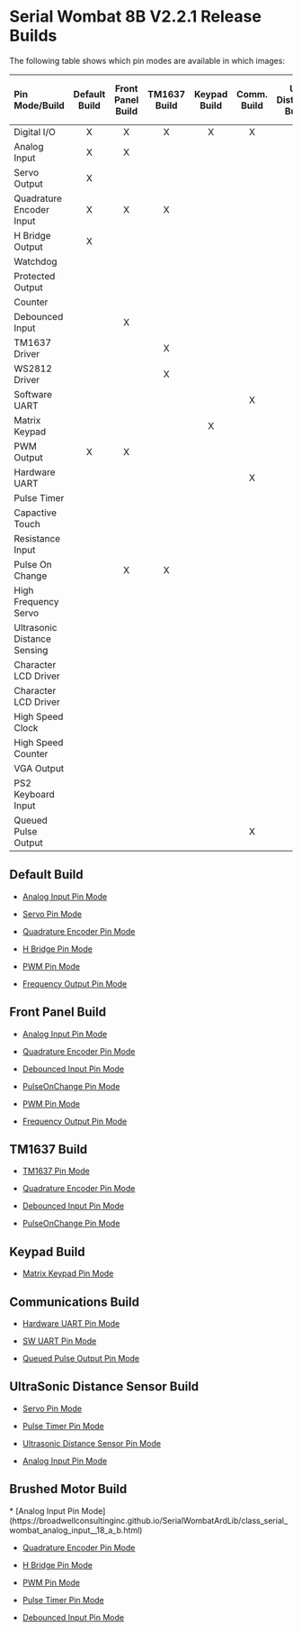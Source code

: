 <h1>Serial Wombat 8B V2.2.1 Release Builds</h1>

The following table shows which pin modes are available in which images:

|Pin Mode/Build|Default Build|Front Panel Build|TM1637 Build|Keypad Build|Comm. Build|US Distance Build|Brushed Motor Build|Available in Custom Builds|Available on SW18AB|
|:---|:---:|:---:|:---:|:---:|:---:|:---:|:---:|:---:|:---:|
|Digital I/O|X|X|X|X|X|X|X|X|X|
|Analog Input|X|X| | | |X|X|X|X|
|Servo Output|X| | | | |X| |X|X|
|Quadrature Encoder Input|X|X|X| | | |X|X|X|
|H Bridge Output|X| | | | | |X|X|X|
|Watchdog | | | | | | | |X|X|
|Protected Output | | | | | | | |X|X|
|Counter | | | | | | | |X|X|
|Debounced Input | |X| | | | |X|X|X|
|TM1637 Driver | | |X| | | | |X|X|
|WS2812 Driver | | |X| | | | | |X|
|Software UART | | | | |X| | |X|X|
|Matrix Keypad | | | |X| | | |X|X|
|PWM Output |X|X| | | |X|X|X|X|
|Hardware UART | | | | |X| | |X|X|
|Pulse Timer | | | | | |X|X|X|X|
|Capactive Touch | | | | | | | | |X|
|Resistance Input | | | | | | | | |X|
|Pulse On Change | |X|X| | | | |X|X|
|High Frequency Servo | | | | | | | | |X|
|Ultrasonic Distance Sensing | | | | | |X| |X|X|
|Character LCD Driver | | | | | | | |X|X|
|Character LCD Driver | | | | | | | |X|X|
|High Speed Clock | | | | | | | | |X|
|High Speed Counter | | | | | | | | |X|
|VGA Output | | | | | | | | |X|
|PS2 Keyboard Input | | | | | | | |X|X|
|Queued Pulse Output | | | | |X| | |X|X|



<h2>Default Build</h2>

* [Analog Input Pin Mode](https://broadwellconsultinginc.github.io/SerialWombatArdLib/class_serial_wombat_analog_input__18_a_b.html)

* [Servo Pin Mode](https://broadwellconsultinginc.github.io/SerialWombatArdLib/class_serial_wombat_servo__18_a_b.html)

* [Quadrature Encoder Pin Mode](https://broadwellconsultinginc.github.io/SerialWombatArdLib/class_serial_wombat_quad_enc__18_a_b.html)

* [H Bridge Pin Mode](https://broadwellconsultinginc.github.io/SerialWombatArdLib/class_serial_wombat_h_bridge__18_a_b.html)

* [PWM Pin Mode](https://broadwellconsultinginc.github.io/SerialWombatArdLib/class_serial_wombat_p_w_m__18_a_b.html)

* [Frequency Output Pin Mode](https://broadwellconsultinginc.github.io/SerialWombatArdLib/class_serial_wombat_frequency_output__18_a_b.html)

<h2>Front Panel Build</h2>

* [Analog Input Pin Mode](https://broadwellconsultinginc.github.io/SerialWombatArdLib/class_serial_wombat_analog_input__18_a_b.html)

* [Quadrature Encoder Pin Mode](https://broadwellconsultinginc.github.io/SerialWombatArdLib/class_serial_wombat_quad_enc__18_a_b.html)

* [Debounced Input Pin Mode](https://broadwellconsultinginc.github.io/SerialWombatArdLib/class_serial_wombat_debounced_input.html)

* [PulseOnChange Pin Mode](https://broadwellconsultinginc.github.io/SerialWombatArdLib/class_serial_wombat_pulse_on_change.html)

* [PWM Pin Mode](https://broadwellconsultinginc.github.io/SerialWombatArdLib/class_serial_wombat_p_w_m__18_a_b.html)

* [Frequency Output Pin Mode](https://broadwellconsultinginc.github.io/SerialWombatArdLib/class_serial_wombat_frequency_output__18_a_b.html)



<h2>TM1637 Build</h2>

* [TM1637 Pin Mode](https://broadwellconsultinginc.github.io/SerialWombatArdLib/class_serial_wombat_t_m1637.html)

* [Quadrature Encoder Pin Mode](https://broadwellconsultinginc.github.io/SerialWombatArdLib/class_serial_wombat_quad_enc__18_a_b.html)

* [Debounced Input Pin Mode](https://broadwellconsultinginc.github.io/SerialWombatArdLib/class_serial_wombat_debounced_input.html)

* [PulseOnChange Pin Mode](https://broadwellconsultinginc.github.io/SerialWombatArdLib/class_serial_wombat_pulse_on_change.html)



<h2>Keypad Build</h2>

* [Matrix Keypad Pin Mode](https://broadwellconsultinginc.github.io/SerialWombatArdLib/class_serial_wombat_matrix_keypad.html)


<h2>Communications Build</h2>

* [Hardware UART Pin Mode](https://broadwellconsultinginc.github.io/SerialWombatArdLib/class_serial_wombat_u_a_r_t.html)

* [SW UART Pin Mode](https://broadwellconsultinginc.github.io/SerialWombatArdLib/class_serial_wombat_s_w_u_a_r_t.html)

* [Queued Pulse Output Pin Mode](https://broadwellconsultinginc.github.io/SerialWombatArdLib/class_serial_wombat_queued_pulse_output.html)



<h2>UltraSonic Distance Sensor Build</h2>

* [Servo Pin Mode](https://broadwellconsultinginc.github.io/SerialWombatArdLib/class_serial_wombat_servo__18_a_b.html)

* [Pulse Timer Pin Mode](https://broadwellconsultinginc.github.io/SerialWombatArdLib/class_serial_wombat_pulse_timer__18_a_b.html)

* [Ultrasonic Distance Sensor Pin Mode](https://broadwellconsultinginc.github.io/SerialWombatArdLib/class_serial_wombat_ultrasonic_distance_sensor.html)

* [Analog Input Pin Mode](https://broadwellconsultinginc.github.io/SerialWombatArdLib/class_serial_wombat_analog_input__18_a_b.html)


<h2>Brushed Motor Build</h2>
* [Analog Input Pin Mode](https://broadwellconsultinginc.github.io/SerialWombatArdLib/class_serial_wombat_analog_input__18_a_b.html)

* [Quadrature Encoder Pin Mode](https://broadwellconsultinginc.github.io/SerialWombatArdLib/class_serial_wombat_quad_enc__18_a_b.html)

* [H Bridge Pin Mode](https://broadwellconsultinginc.github.io/SerialWombatArdLib/class_serial_wombat_h_bridge__18_a_b.html)

* [PWM Pin Mode](https://broadwellconsultinginc.github.io/SerialWombatArdLib/class_serial_wombat_p_w_m__18_a_b.html)

* [Pulse Timer Pin Mode](https://broadwellconsultinginc.github.io/SerialWombatArdLib/class_serial_wombat_pulse_timer__18_a_b.html)

* [Debounced Input Pin Mode](https://broadwellconsultinginc.github.io/SerialWombatArdLib/class_serial_wombat_debounced_input.html)


